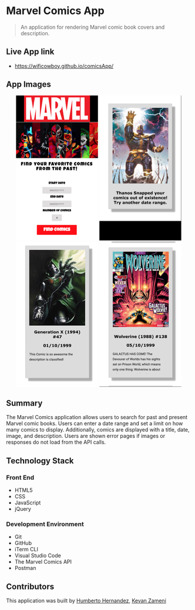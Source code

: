 # Marvel Comics App

> An application for rendering Marvel comic book covers and description.

## Live App link

- https://wificowboy.github.io/comicsApp/

## App Images

<p align="center">
  <img width="223" height="395.5" src="assets/comic-home.png">
  <img width="223" height="395.5" src="assets/comic-error.png">
  <img width="223" height="395.5" src="assets/comic-img-error.png">
  <img width="223" height="395.5" src="assets/comic-ok-res.png">
</p>

## Summary

The Marvel Comics application allows users to search for past and present Marvel comic books. Users can enter a date range and set a limit on how many comics to display. Additionally, comics are displayed with a title, date, image, and description. Users are shown error pages if images or responses do not load from the API calls.

## Technology Stack

### Front End

- HTML5
- CSS
- JavaScript
- jQuery

### Development Environment

- Git
- GitHub
- iTerm CLI
- Visual Studio Code
- The Marvel Comics API
- Postman

## Contributors

This application was built by [Humberto Hernandez](https://github.com/WiFiCowboy), [Kevan Zameni](https://github.com/KevZam)
